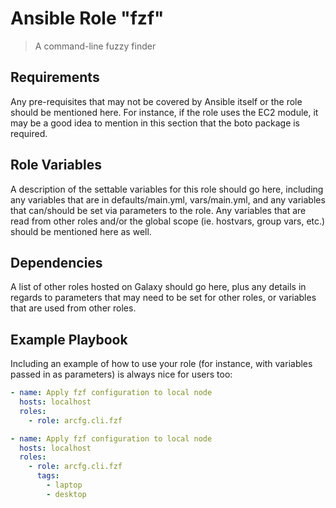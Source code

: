 # Ansible Role "fzf"

> A command-line fuzzy finder

## Requirements

Any pre-requisites that may not be covered by Ansible itself or the role should be mentioned here. For instance, if the
role uses the EC2 module, it may be a good idea to mention in this section that the boto package is required.

## Role Variables

A description of the settable variables for this role should go here, including any variables that are in
defaults/main.yml, vars/main.yml, and any variables that can/should be set via parameters to the role. Any variables
that are read from other roles and/or the global scope (ie. hostvars, group vars, etc.) should be mentioned here as
well.

## Dependencies

A list of other roles hosted on Galaxy should go here, plus any details in regards to parameters that may need to be set
for other roles, or variables that are used from other roles.

## Example Playbook

Including an example of how to use your role (for instance, with variables passed in as parameters) is always nice for
users too:

```yaml
- name: Apply fzf configuration to local node
  hosts: localhost
  roles:
    - role: arcfg.cli.fzf
```

```yaml
- name: Apply fzf configuration to local node
  hosts: localhost
  roles:
    - role: arcfg.cli.fzf
      tags:
        - laptop
        - desktop
```
